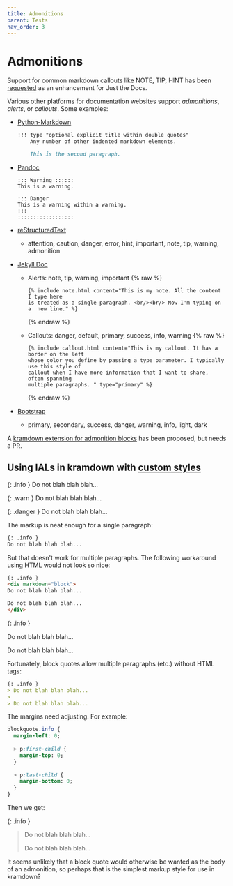 ```yaml
---
title: Admonitions
parent: Tests
nav_order: 3
---
```

# Admonitions

Support for common markdown callouts like NOTE, TIP, HINT has been [requested](https://github.com/pmarsceill/just-the-docs/issues/171) as an enhancement for Just the Docs.

Various other platforms for documentation websites support *admonitions*, *alerts*, or *callouts*. Some examples:

- [Python-Markdown](https://python-markdown.github.io/extensions/admonition/#admonition)
  ```markdown
  !!! type "optional explicit title within double quotes"
      Any number of other indented markdown elements.

      This is the second paragraph.
  ```

- [Pandoc](https://pandoc.org/MANUAL.html#divs-and-spans)
  ```
  ::: Warning ::::::
  This is a warning.

  ::: Danger
  This is a warning within a warning.
  :::
  ::::::::::::::::::
  ```

- [reStructuredText](https://docutils.sourceforge.io/docs/ref/rst/directives.html#id31)
  - attention, caution, danger, error, hint, important, note, tip, warning, admonition

- [Jekyll Doc](https://idratherbewriting.com/documentation-theme-jekyll/mydoc_alerts.html#about-alerts)

  - Alerts: note, tip, warning, important
    {% raw %}
    ```liquid
    {% include note.html content="This is my note. All the content I type here
    is treated as a single paragraph. <br/><br/> Now I'm typing on a  new line." %}
    ```
    {% endraw %}
    
  - Callouts: danger, default, primary, success, info, warning
    {% raw %}
    ```liquid
    {% include callout.html content="This is my callout. It has a border on the left 
    whose color you define by passing a type parameter. I typically use this style of
    callout when I have more information that I want to share, often spanning
    multiple paragraphs. " type="primary" %}
    ```
    {% endraw %}


- [Bootstrap](https://getbootstrap.com/docs/4.5/components/alerts/)
  - primary, secondary, success, danger, warning, info, light, dark

A [kramdown extension for admonition blocks](https://github.com/gettalong/kramdown/issues/300) has been proposed, but needs a PR.

## Using IALs in kramdown with [custom styles](https://github.com/pmarsceill/just-the-docs/issues/171#issuecomment-538794741)

{: .info }
Do not blah blah blah...

{: .warn }
Do not blah blah blah...

{: .danger }
Do not blah blah blah...

The markup is neat enough for a single paragraph:

```markdown
{: .info }
Do not blah blah blah...
```

But that doesn't work for multiple paragraphs. The following workaround using HTML would not look so nice:

```markdown
{: .info }
<div markdown="block">
Do not blah blah blah...

Do not blah blah blah...
</div>
```

{: .info }
<div markdown="block">
Do not blah blah blah...

Do not blah blah blah...
</div>

Fortunately, block quotes allow multiple paragraphs (etc.) without HTML tags:

```markdown
{: .info }
> Do not blah blah blah...
>
> Do not blah blah blah...
```

The margins need adjusting. For example:
```sass
blockquote.info {
  margin-left: 0;
  
  > p:first-child {
    margin-top: 0;
  }
    
  > p:last-child {
    margin-bottom: 0;
  }
}
```

Then we get:

{: .info }
> Do not blah blah blah...
>
> Do not blah blah blah...

It seems unlikely that a block quote would otherwise be wanted as the body of an admonition, so perhaps that is the simplest markup style for use in kramdown?
